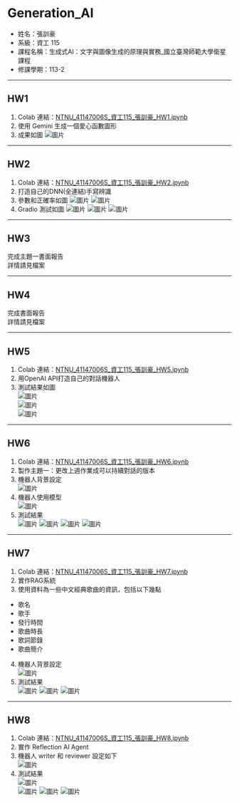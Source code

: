 # Generation_AI

- 姓名：張訓豪
- 系級：資工 115
- 課程名稱：生成式AI：文字與圖像生成的原理與實務_國立臺灣師範大學衛星課程
- 修課學期：113-2

---

## HW1

1. Colab 連結：[NTNU_41147006S_資工115_張訓豪_HW1.ipynb](https://colab.research.google.com/drive/1vYjFXjYaOafzweyWzKbFmQfy4ytYD4Hu?usp=sharing)
2. 使用 Gemini 生成一個愛心函數圖形
3. 成果如圖
![圖片](images/hw1-1.png)

---

## HW2

1. Colab 連結：[NTNU_41147006S_資工115_張訓豪_HW2.ipynb](https://colab.research.google.com/drive/1ZRq9PwEPcd7xEvnU-Kiog8aaawrO7b0c?usp=sharing)
2. 打造自己的DNN(全連結)手寫辨識
3. 參數和正確率如圖
![圖片](images/hw2-4.png)
![圖片](images/hw2-5.png)
4. Gradio 測試如圖
![圖片](images/hw2-1.png)
![圖片](images/hw2-2.png)
![圖片](images/hw2-3.png)

---

## HW3

完成主題一書面報告   
詳情請見檔案

---

## HW4

完成書面報告  
詳情請見檔案

---

## HW5

1. Colab 連結：[NTNU_41147006S_資工115_張訓豪_HW5.ipynb](https://colab.research.google.com/drive/14hw7wnQ9tEs9si_dIh_F1EtdAF0bpiji?usp=sharing)
2. 用OpenAI API打造自己的對話機器人  
3. 測試結果如圖  
![圖片](images/hw5-1.png)  
![圖片](images/hw5-2.png)  
![圖片](images/hw5-3.png)

---

## HW6

1. Colab 連結：[NTNU_41147006S_資工115_張訓豪_HW6.ipynb](https://colab.research.google.com/drive/1YSl_A1uoNj4N4BJYbRyqEGMpxSUiO-3L?usp=sharing)  
2. 製作主題一：更改上週作業成可以持續對話的版本  
3. 機器人背景設定  
![圖片](images/hw6-1.png)  
4. 機器人使用模型  
![圖片](images/hw6-2.png)  
5. 測試結果  
![圖片](images/hw6-3.png)
![圖片](images/hw6-4.png)
![圖片](images/hw6-5.png)
![圖片](images/hw6-6.png)

---

## HW7

1. Colab 連結：[NTNU_41147006S_資工115_張訓豪_HW7.ipynb](https://colab.research.google.com/drive/1Vch591ZmTa7b3PYaexJynDkxUhAE74AY?usp=sharing)  
2. 實作RAG系統
3. 使用資料為一些中文經典歌曲的資訊，包括以下幾點  
  - 歌名  
  - 歌手  
  - 發行時間  
  - 歌曲時長  
  - 歌詞節錄  
  - 歌曲簡介  
4. 機器人背景設定  
![圖片](images/hw7-4.png)  
5. 測試結果  
![圖片](images/hw7-1.png)
![圖片](images/hw7-2.png)
![圖片](images/hw7-3.png)

---

## HW8

1. Colab 連結：[NTNU_41147006S_資工115_張訓豪_HW8.ipynb](https://colab.research.google.com/drive/11CW4XpvhaMVYF8qQ3jLKY1LVaim3HmIM?usp=sharing)
2. 實作 Reflection AI Agent  
3. 機器人 writer 和 reviewer 設定如下  
![圖片](images/hw8-1.png)  
4. 測試結果  
![圖片](images/hw8-2.png)  
![圖片](images/hw8-3.png)
![圖片](images/hw8-4.png)
![圖片](images/hw8-5.png)  
